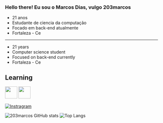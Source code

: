

### Hello there! Eu sou o Marcos Dias, vulgo 203marcos

- 21 anos
- Estudante de ciencia da computação
- Focado em back-end atualmente
- Fortaleza - Ce


---------------------------------------------------------------------------------------------------------------------------------------------------------------------------------------------------------------------------------------------------------------------------------
- 21 years
- Computer science student
- Focused on back-end currently
- Fortaleza - Ce


## Learning

<img loading="lazy" src="https://cdn.jsdelivr.net/gh/devicons/devicon/icons/java/java-original.svg" width="40" height="40"/> <img loading="lazy" src="https://cdn.jsdelivr.net/gh/devicons/devicon@latest/icons/javascript/javascript-original.svg" width="40" height="40"/>




[![Instragram](https://img.shields.io/badge/Instagram-000?style=for-the-badge&logo=instagram&logoColor=white)](https://www.instagram.com/goldmetaboy/)

![203marcos GitHub stats](https://github-readme-stats.vercel.app/api?username=203marcos&show_icons=true&theme=white)
![Top Langs](https://github-readme-stats.vercel.app/api/top-langs/?username=203marcos&layout=compact)











